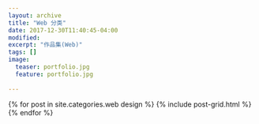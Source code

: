 ```yaml
---
layout: archive
title: "Web 分类"
date: 2017-12-30T11:40:45-04:00
modified:
excerpt: "作品集(Web)"
tags: []
image: 
  teaser: portfolio.jpg
  feature: portfolio.jpg
  
---
```




<div class="tiles">
{% for post in site.categories.web design %}
  {% include post-grid.html %}
{% endfor %}
</div><!-- /.tiles 把所有categories 有 web design 的列出來-->

